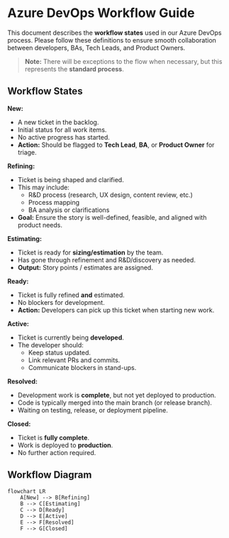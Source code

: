 # Azure DevOps Workflow Guide

This document describes the **workflow states** used in our Azure DevOps process. Please follow these definitions to ensure smooth collaboration between developers, BAs, Tech Leads, and Product Owners.

>**Note:** There will be exceptions to the flow when necessary, but this represents the **standard process**.

## Workflow States

**New:**
- A new ticket in the backlog.
- Initial status for all work items.
- No active progress has started.
- **Action:** Should be flagged to **Tech Lead**, **BA**, or **Product Owner** for triage.

**Refining:**
- Ticket is being shaped and clarified.
- This may include:
    - R&D process (research, UX design, content review, etc.)
    - Process mapping
    - BA analysis or clarifications
- **Goal:** Ensure the story is well-defined, feasible, and aligned with product needs.

**Estimating:**
- Ticket is ready for **sizing/estimation** by the team.
- Has gone through refinement and R&D/discovery as needed.
- **Output:** Story points / estimates are assigned.

**Ready:**
- Ticket is fully refined **and** estimated.
- No blockers for development.
- **Action:** Developers can pick up this ticket when starting new work.

**Active:**
- Ticket is currently being **developed**.
- The developer should:
    - Keep status updated.
    - Link relevant PRs and commits.
    - Communicate blockers in stand-ups.

**Resolved:**
- Development work is **complete**, but not yet deployed to production.
- Code is typically merged into the main branch (or release branch).
- Waiting on testing, release, or deployment pipeline.

**Closed:**
- Ticket is **fully complete**.
- Work is deployed to **production**.
- No further action required.

## Workflow Diagram

```mermaid
flowchart LR
    A[New] --> B[Refining]
    B --> C[Estimating]
    C --> D[Ready]
    D --> E[Active]
    E --> F[Resolved]
    F --> G[Closed]
